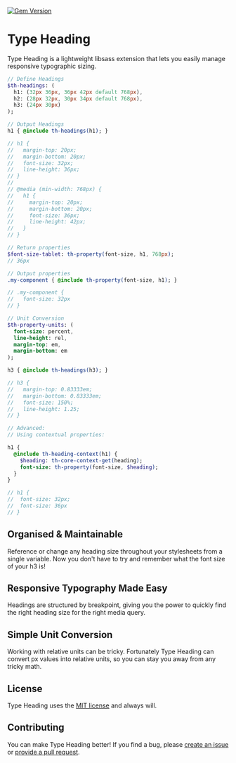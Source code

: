 [![Gem Version](https://badge.fury.io/rb/type-heading.svg)](http://badge.fury.io/rb/type-heading)

# Type Heading

Type Heading is a lightweight libsass extension that lets you easily manage
responsive typographic sizing.

```sass
// Define Headings
$th-headings: (
  h1: (32px 36px, 36px 42px default 768px),
  h2: (28px 32px, 30px 34px default 768px),
  h3: (24px 30px)
);

// Output Headings
h1 { @include th-headings(h1); }

// h1 {
//   margin-top: 20px;
//   margin-bottom: 20px;
//   font-size: 32px;
//   line-height: 36px;
// }
//
// @media (min-width: 768px) {
//   h1 {
//     margin-top: 20px;
//     margin-bottom: 20px;
//     font-size: 36px;
//     line-height: 42px;
//   }
// }

// Return properties
$font-size-tablet: th-property(font-size, h1, 768px);
// 36px

// Output properties
.my-component { @include th-property(font-size, h1); }

// .my-component {
//   font-size: 32px
// }

// Unit Conversion
$th-property-units: (
  font-size: percent,
  line-height: rel,
  margin-top: em,
  margin-bottom: em
);

h3 { @include th-headings(h3); }

// h3 {
//   margin-top: 0.83333em;
//   margin-bottom: 0.83333em;
//   font-size: 150%;
//   line-height: 1.25;
// }

// Advanced:
// Using contextual properties:

h1 {
  @include th-heading-context(h1) {
    $heading: th-core-context-get(heading);
    font-size: th-property(font-size, $heading);
  }
}

// h1 {
//  font-size: 32px;
//  font-size: 36px
// }
```

## Organised & Maintainable

Reference or change any heading size throughout your stylesheets from a single
variable. Now you don't have to try and remember what the font size of your h3 is!

## Responsive Typography Made Easy

Headings are structured by breakpoint, giving you the power to quickly find the
right heading size for the right media query.

## Simple Unit Conversion

Working with relative units can be tricky. Fortunately Type Heading can convert
px values into relative units, so you can stay you away from any tricky math.

## License

Type Heading uses the [MIT license](http://en.wikipedia.org/wiki/MIT_License)
and always will.

## Contributing

You can make Type Heading better! If you find a bug, please [create an
issue](https://github.com/ellioseven/type-heading/issues) or
[provide a pull request](https://github.com/ellioseven/type-heading/pulls).
